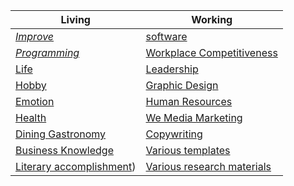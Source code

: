 | Living | Working |
| --- | --- |
| <a href="https://www.aliyundrive.com/s/9HSuotnTdj2"><i>Improve</i></a> | [software](https://www.aliyundrive.com/s/tKrX96igcYR) |
| <a href="https://www.aliyundrive.com/s/S4ehaVb2GhL"><i>Programming</i></a> | <a href="Workplace Competitiveness](https://www.aliyundrive.com/s/ztrSkNX2rcY">Workplace Competitiveness</a> |
| <a href="https://www.aliyundrive.com/s/8GpUYfBebm3">Life</a> | <a href="(https://www.aliyundrive.com/s/Y28EmpFgUj4">Leadership</a> |
| <a href="https://www.aliyundrive.com/s/G575najSduc">Hobby</a> | <a href="https://www.aliyundrive.com/s/f8UgcVDA5Sj">Graphic Design</a> |
| <a href="https://www.aliyundrive.com/s/jq36xkW12vp">Emotion</a> | <a href="https://www.aliyundrive.com/s/SmFWT9EpooX">Human Resources</a> |
| <a href="https://www.aliyundrive.com/s/45CMWsbaDc8">Health</a> | <a href="https://www.aliyundrive.com/s/R1MFohENhxM">We Media Marketing</a> |
| <a href="https://www.aliyundrive.com/s/WaQYnnMVgkY">Dining Gastronomy</a> | <a href="https://www.aliyundrive.com/s/Rng1XpTcNnP">Copywriting</a> |
| <a href="https://www.aliyundrive.com/s/TpDCTAvydFS">Business Knowledge</a> | <a href="https://www.aliyundrive.com/s/1xpmpgTDF8t">Various templates</a> |
| <a href="https://www.aliyundrive.com/s/wzTwQUVrj2b">Literary accomplishment</a>) | <a href="https://www.aliyundrive.com/s/Tr9YqH6ievH">Various research materials</a> |

<!-- Using Markdown -->
<!--
| Living | Working |
| --- | --- |
| [*improve*](https://www.aliyundrive.com/s/9HSuotnTdj2) | [software](https://www.aliyundrive.com/s/tKrX96igcYR) |
| [*programming*](https://www.aliyundrive.com/s/S4ehaVb2GhL) | [Workplace Competitiveness](https://www.aliyundrive.com/s/ztrSkNX2rcY) |
| [life](https://www.aliyundrive.com/s/8GpUYfBebm3) | [Leadership](https://www.aliyundrive.com/s/Y28EmpFgUj4) |
| [hobby](https://www.aliyundrive.com/s/G575najSduc) | [Graphic Design](https://www.aliyundrive.com/s/f8UgcVDA5Sj) |
| [emotion](https://www.aliyundrive.com/s/jq36xkW12vp) | [Human Resources](https://www.aliyundrive.com/s/SmFWT9EpooX) |
| [health](https://www.aliyundrive.com/s/45CMWsbaDc8) | [We Media Marketing](https://www.aliyundrive.com/s/R1MFohENhxM) |
| [Dining Gastronomy](https://www.aliyundrive.com/s/WaQYnnMVgkY) | [Copywriting](https://www.aliyundrive.com/s/Rng1XpTcNnP) |
| [Business Knowledge](https://www.aliyundrive.com/s/TpDCTAvydFS) | [Various templates](https://www.aliyundrive.com/s/1xpmpgTDF8t) |
| [Literary accomplishment](https://www.aliyundrive.com/s/wzTwQUVrj2b) | [Various research materials](https://www.aliyundrive.com/s/Tr9YqH6ievH) |
-->

<!--
<details><summary></summary>
<ul>
<li>less is more</li>
<li>help others help you</li>
</ul>
</details>
-->

<!--
# 耀拟计划
* Q: 是什么？
* A: yaoniplan 是一项为迷茫者提供参考的非营利性计划。
* Q: 为什么？
* A: 因为大部分人都是在造轮子，所以 yaoniplan 下定决心要加速这个过程。
* Q: 怎么办？
* A: 点击 [这里](https://github.com/yaoniplan/note/issues) 浏览或提交 Issue。  

## 目录
* 000 - 自我提升
    * [000 - 行动管理](https://www.aliyundrive.com/s/keRVra9mtad)
    * [010 - 时间管理](https://www.aliyundrive.com/s/1nNrmzRwHJQ)
    * [020 - 学习效率](https://www.aliyundrive.com/s/6vgBZbNuE7B)
    * [030 - 文笔口才](https://www.aliyundrive.com/s/mVzUeFPvynk)
    * [040 - 思维认知](https://www.aliyundrive.com/s/i6Ljb7UBpfj)
    * [050 - 为人处事](https://www.aliyundrive.com/s/kqnPnRzRe87)
* 100 - 幼儿到高中学习资料
    * [100 - 幼儿教育](https://www.aliyundrive.com/s/oAsnmMRy5Wr)
    * [110 - 小学初中教育](https://www.aliyundrive.com/s/ouqWtmdtRyK)
    * [120 - 高中教育](https://www.aliyundrive.com/s/a9UyTthzaRS)
* 200 - 计算机编程
    * [200 - 计算机基础](https://www.aliyundrive.com/s/k7BcpiMbpgQ)
    * [210 - Python](https://www.aliyundrive.com/s/XmEsDZd9HoT)
    * [220 - Web前端](https://www.aliyundrive.com/s/WwaxvMHe4Bh)
    * [230 - Android](https://www.aliyundrive.com/s/h8L4uCjQCgM)
* 300 - 软件教程
    * [300 - PPT](https://www.aliyundrive.com/s/gS47adUV8do)
    * [310 - World](https://www.aliyundrive.com/s/tDquMiTfYah)
    * [320 - Excel](https://www.aliyundrive.com/s/AHKhn3jKyj9)
    * [330 - PS](https://www.aliyundrive.com/s/QJ24Zzd593T)
    * [340 - PR](https://www.aliyundrive.com/s/69Uz6AP8bib)
    * [350 - 摄影](https://www.aliyundrive.com/s/ZsDyJejTf6q)
    * [360 - 思维导图](https://www.aliyundrive.com/s/nGYJMkFcvb4)
    * [370 - Anki](https://www.aliyundrive.com/s/VzoUTZn2Ref)
* 400 - 生活
    * [400 - 生活管理](https://www.aliyundrive.com/s/8GpUYfBebm3)
    * [410 - 形象提升](https://www.aliyundrive.com/s/7bLqTKrRGEW)
    * [420 - 健康养生](https://www.aliyundrive.com/s/45CMWsbaDc8)
    * [430 - 餐饮美食](https://www.aliyundrive.com/s/WaQYnnMVgkY)
    * [440 - 商业知识](https://www.aliyundrive.com/s/TpDCTAvydFS)
    * [450 - 情感两性](https://www.aliyundrive.com/s/jq36xkW12vp)
    * [460 - 兴趣爱好](https://www.aliyundrive.com/s/G575najSduc)
* 500 - 文学修养
    * [500 - 人物传记](https://www.aliyundrive.com/s/fH3e5fLTT9N)
    * [510 - 演讲演说](https://www.aliyundrive.com/s/b7YY5fHFQcT)
    * [520 - 传统国学](https://www.aliyundrive.com/s/u7RLQphh4kK)
* 600 - 职场相关
    * [600 - 职场竞争力](https://www.aliyundrive.com/s/ztrSkNX2rcY)
    * [610 - 领导能力](https://www.aliyundrive.com/s/Y28EmpFgUj4)
    * [620 - 项目管理](https://www.aliyundrive.com/s/Nc9pEyK4Yxz)
    * [630 - 平面设计](https://www.aliyundrive.com/s/f8UgcVDA5Sj)
    * [640 - 人力资源](https://www.aliyundrive.com/s/SmFWT9EpooX)
    * [650 - 自媒体营销](https://www.aliyundrive.com/s/R1MFohENhxM)
    * [660 - 文案写作](https://www.aliyundrive.com/s/Rng1XpTcNnP)
    * [670 - 各种模板](https://www.aliyundrive.com/s/1xpmpgTDF8t)
* 700 - 各类考证资料
    * [700 - 公务员考试](https://www.aliyundrive.com/s/akGhEbsPr3q)
    * [710 - 驾考资料](https://www.aliyundrive.com/s/Cwmk6zsE3xT)

## 收录
* 阿里云盘图书资源合集https://www.yeeach.com/post/1871
* 云盘资源网https://www.yunpanziyuan.com
* TG资源网https://pp2x.com
* TG搬运工https://www.tgporter.net
* 天翼小站天翼网盘资源https://yun.hei521.cn
* 阿里云盘资源导航阿里云盘资源导航https://aliyun.panpanr.com
* OneGO导航OneDrive资源导航https://ionego.net
* 盘盘资源阿里云盘资源https://www.panpanr.com
* hao.xjj.show阿里云盘资源http://hao.xjj.show
* 懒人找资源阿里云盘资源http://lazymovie.me
* 阿里云盘资源大杂烩1海量阿里云盘资源，以Excel形式分享https://docs.qq.com/sheet/DVHpJVmRhT3ViV09Q
* 阿里云盘资源大杂烩2海量阿里云盘资源，以Excel形式分享https://www.kdocs.cn/l/st9zs7OC086m
* 资源汇社区的资源库http://ziyuanhuishequ.ys168.com
* 中美百万网站66万册电子书访问码：t924， Google Drive资源https://115.com/s/sw313v13zx1#t924
* Freembook 15.72万册书籍访问码：i8e9https://115.com/s/sw3tgk73fwm#i8e9
* kindle人全集访问码：y7d4，解压密码：123456https://115.com/s/sw31pj23fwm#y7d4
* 资源海洋（2.1T）阿里云盘资源，涵盖 设计、编程、工程、教育、情商、社科类等各行各业的课程https://www.aliyundrive.com/s/t3CFX1a7cjj
* 770T阿里云盘资源阿里云盘资源，将文件后缀的JPG, 更改为rar或txthttps://www.aliyundrive.com/s/Fc4ENYQKEHj
* 331T阿里云盘资源阿里云盘资源，将文件后缀的JPG, 更改为rar或txthttps://www.aliyundrive.com/s/sjrFLpPV4zJ
* 【得到】2016-2021.9（6年精整）会员课程阿里云盘资源https://www.aliyundrive.com/s/HH5TavykihQ
* 樊登读书会 2013-2020天翼云盘资源，访问码：tss2https://cloud.189.cn/t/JfQzQbANNBFr
* 百科全书合集阿里云盘资源https://alywp.net/78nT5T
* 字典合集阿里云盘资源https://www.aliyundrive.com/s/feurZwtFzQ1
* 中山图书馆阿里云盘资源https://alywp.net/IfWVw
* 十万十万册图书大合集阿里云盘资源https://www.aliyundrive.com/s/MewDKUKWW9x
* 经典高品质：5000套优质书籍！（总116.8GB)阿里云盘资源https://www.aliyundrive.com/s/4hqryMPi4q7
* 一万本PDF格式图书大合集https://www.aliyundrive.com/s/EGuuBYEcZug
* 机械工业出版社6000册免费正版图书阿里云盘资源https://www.aliyundrive.com/s/xCdPvUn4byQ
* 清华大学出版社2237册免费正版图书阿里云盘资源https://www.aliyundrive.com/s/BmySGTGCqbB
* 34类电子书Epubhttps://www.aliyundrive.com/s/gzw7qp4stw4
* 樊登读书会-2562份【141GB】阿里云盘资源https://www.aliyundrive.com/s/hVhifmos8YG
* 樊登电子书各种格式阿里云盘资源https://www.aliyundrive.com/s/jPavQRS5qaB
* 喜马拉雅100部付费有声读物阿里云盘资源https://www.aliyundrive.com/s/s1Cxi4NGnnL
* 经典电子书【珍藏】访问密码：338766，诚通网盘资源https://089u.com/d/3843664-44324790-73fb97
* 图灵程序设计丛书302本合集（PDF）阿里云盘资源https://www.aliyundrive.com/s/YVKx3rs6HCH
* 个人成长类资料合集阿里云盘资源https://www.aliyundrive.com/s/oXf51kSoBcW
* 两性关系资料合集阿里云盘资源https://www.aliyundrive.com/s/mX966r3kXWx
* 运动健身教程合集阿里云盘资源https://www.aliyundrive.com/s/DCkcjGqGTkc
* keep运动健身【合集】阿里云盘资源https://alywp.net/7sz5QFB7
* 个人Calibre书库阿里云盘资源https://www.yeeach.com/post/1883
* 2013~2020年万本小说合集https://www.aliyundrive.com/s/698axUAdTB4
* 8000本电子书https://www.aliyundrive.com/s/QS1JLB77GkT
* 精细分类电子书https://www.aliyundrive.com/s/u1m8EqoDJ6T
* 汗青堂丛书(共34册)https://www.aliyundrive.com/s/T48ciZNH9iV
* 860本摄影书籍阿里云盘资源https://www.aliyundrive.com/s/fM8Mc8kXcPs
* 迅雷小站迅雷官方出品资源小站https://zhan.xunlei.com

## 更新日志
* 2022-09-04
* 增加资源 `计算机编程-Python-Python基础-Python编程：从入门到实践（第2版）.pdf` # 只介绍 Python 3; 目录详尽; 以及其他的一些修订, 详见 `前言`
* 撤销减少 `计算机编程-Python-2021python` # Git 常用命令里确实是没有 `git push` ，`git push` 是与远程仓库代码托管平台（github, gitlab, etc.）一起使用的(后面几项视频有补充)
* 减少资源 `计算机编程-Python-2021python` # Git 常用命令里连 `git push` 都没有，且有 629 项视频，对参考不友好
* 原则： 
* 只添加与资源高度相关的文字
* 例如：
* 2022-08-31
* 减少资源 `计算机编程-Python-Python爬虫 小白轻松从0到1课程` # 课程是2017年的，有些已经过时了

## 免责声明
* **欢迎使用耀拟计划服务！**

* **提示：在使用耀拟计划服务（以下简称“本计划”）之前，请您务必仔细阅读并透彻理解本声明。您可以选择不使用本计划，但如果您使用本计划，您的使用行为将被视为对本声明全部内容的认可。**

* **一、第三方相关**
* 1.1.本计划对任何第三方问题概不负责，包括但不限于由任何第三方导致的任何损失或损害。

* 1.2.任何使用本计划的个人用户（以下简称“您”）链接到的所有第三方均是他人制作或提供，您可能从该第三方上获得资讯及享用服务，本计划对其合法性概不负责，亦不承担任何法律责任。

* **二、本计划内容相关**
* 2.1.本计划所有内容，仅用于测试和学习研究，禁止用于商业用途，不能保证其合法性、准确性、完整性和有效性，请根据情况自行判断，本计划不承担任何法律责任。

* 2.2.请勿将本计划的任何内容用于商业或非法目的，否则后果自负。如果任何单位或个人认为本计划的相关内容可能涉嫌侵犯其合法权益，则应及时通知并提供身份证明、所有权证明，我将在收到认证文件后删除相关内容。



# Yaoniplan
* Q: What is it?
* A: yaoniplan is a non-profit program for the lost.
* Q: Why?
* A: Since most people are building wheels, yaoniplan is determined to speed up the process.
* Q: What should I do?
* A: Click [here](https://github.com/yaoniplan/note/issues) to browse or submit an issue.

## Table of contents
* 000 - Self-improvement
    * [000 - Action Management](https://www.aliyundrive.com/s/keRVra9mtad)
    * [010 - Time Management](https://www.aliyundrive.com/s/1nNrmzRwHJQ)
    * [020 - Learning Efficiency](https://www.aliyundrive.com/s/6vgBZbNuE7B)
    * [030 - Writing and Eloquence](https://www.aliyundrive.com/s/mVzUeFPvynk)
    * [040 - Mind Cognition](https://www.aliyundrive.com/s/i6Ljb7UBpfj)
    * [050 - Acting with people](https://www.aliyundrive.com/s/kqnPnRzRe87)
* 100 - Early Childhood to High School Learning Materials
    * [100 - Early Childhood Education](https://www.aliyundrive.com/s/oAsnmMRy5Wr)
    * [110 - Elementary and Lower Secondary Education](https://www.aliyundrive.com/s/ouqWtmdtRyK)
    * [120 - High School Education](https://www.aliyundrive.com/s/a9UyTthzaRS)
* 200 - Computer Programming
    * [200 - Computer Fundamentals](https://www.aliyundrive.com/s/k7BcpiMbpgQ)
    * [210 - Python](https://www.aliyundrive.com/s/XmEsDZd9HoT)
    * [220 - Web Front End](https://www.aliyundrive.com/s/WwaxvMHe4Bh)
    * [230 - Android](https://www.aliyundrive.com/s/h8L4uCjQCgM)
* 300 - Software Tutorial
    * [300 - PPT](https://www.aliyundrive.com/s/gS47adUV8do)
    * [310 - World](https://www.aliyundrive.com/s/tDquMiTfYah)
    * [320 - Excel](https://www.aliyundrive.com/s/AHKhn3jKyj9)
    * [330 - PS](https://www.aliyundrive.com/s/QJ24Zzd593T)
    * [340 - PR](https://www.aliyundrive.com/s/69Uz6AP8bib)
    * [350 - Photography](https://www.aliyundrive.com/s/ZsDyJejTf6q)
    * [360 - Mind Map](https://www.aliyundrive.com/s/nGYJMkFcvb4)
    * [370 - Anki](https://www.aliyundrive.com/s/VzoUTZn2Ref)
* 400 - Living
    * [400 - Life Management](https://www.aliyundrive.com/s/8GpUYfBebm3)
    * [410 - Image Enhancement](https://www.aliyundrive.com/s/7bLqTKrRGEW)
    * [420 - Health and Wellness](https://www.aliyundrive.com/s/45CMWsbaDc8)
    * [430 - Dining Gastronomy](https://www.aliyundrive.com/s/WaQYnnMVgkY)
    * [440 - Business Knowledge](https://www.aliyundrive.com/s/TpDCTAvydFS)
    * [450 - Emotional Sexuality](https://www.aliyundrive.com/s/jq36xkW12vp)
    * [460 - Hobbies](https://www.aliyundrive.com/s/G575najSduc)
* 500 - Literary accomplishment
    * [500 - Biography](https://www.aliyundrive.com/s/fH3e5fLTT9N)
    * [510 - Public Speaking](https://www.aliyundrive.com/s/b7YY5fHFQcT)
    * [520 - Traditional Sinology](https://www.aliyundrive.com/s/u7RLQphh4kK)
* 600 - Workplace Related
    * [600 - Workplace Competitiveness](https://www.aliyundrive.com/s/ztrSkNX2rcY)
    * [610 - Leadership](https://www.aliyundrive.com/s/Y28EmpFgUj4)
    * [620 - Project Management](https://www.aliyundrive.com/s/Nc9pEyK4Yxz)
    * [630 - Graphic Design](https://www.aliyundrive.com/s/f8UgcVDA5Sj)
    * [640 - Human Resources](https://www.aliyundrive.com/s/SmFWT9EpooX)
    * [650 - We Media Marketing](https://www.aliyundrive.com/s/R1MFohENhxM)
    * [660 - Copywriting](https://www.aliyundrive.com/s/Rng1XpTcNnP)
    * [670 - Various templates](https://www.aliyundrive.com/s/1xpmpgTDF8t)
* 700 - Various research materials
    * [700 - Civil Service Exam](https://www.aliyundrive.com/s/akGhEbsPr3q)
    * [710 - Driving Test Information](https://www.aliyundrive.com/s/Cwmk6zsE3xT)

## record
* Alibaba Cloud Disk Book Resource Collection https://www.yeeach.com/post/1871
* Cloud disk resource network https://www.yunpanziyuan.com
* TG resource network https://pp2x.com
* TG Porter https://www.tgporter.net
* Tianyi website Tianyi network disk resources https://yun.hei521.cn
* Aliyun Disk Resource Navigation Aliyun Disk Resource Navigation https://aliyun.panpanr.com
* OneGO Navigation OneDrive Resource Navigation https://ionego.net
* Panpan resources Alibaba cloud disk resources https://www.panpanr.com
* hao.xjj.show Alibaba cloud disk resources http://hao.xjj.show
* Lazy people looking for resources Ali cloud disk resources http://lazymovie.me
* A hodgepodge of Alibaba cloud disk resources 1 Massive Alibaba cloud disk resources are shared in Excel format https://docs.qq.com/sheet/DVHpJVmRhT3ViV09Q
* Ali cloud disk resource hodgepodge 2 Massive Ali cloud disk resources, shared in Excel format https://www.kdocs.cn/l/st9zs7OC086m
* Resource library of the resource exchange community http://ziyuanhuishequ.ys168.com
* Access code for 660,000 e-books on China-US Millions website: t924, Google Drive resources https://115.com/s/sw313v13zx1#t924
* Freembook 157,200 books access code: i8e9 https://115.com/s/sw3tgk73fwm#i8e9
* Kindle Complete Works Access Code: y7d4, Decompression Password: 123456https://115.com/s/sw31pj23fwm#y7d4
* Resource Ocean (2.1T) Aliyun Drive resources, covering courses in design, programming, engineering, education, emotional intelligence, social science and other industries https://www.aliyundrive.com/s/t3CFX1a7cjj
* 770T Aliyun Drive Resources Aliyun Drive Resources, change the file suffix JPG to rar or txthttps://www.aliyundrive.com/s/Fc4ENYQKEHj
* 331T Alibaba Cloud Disk Resources Alibaba Cloud Disk resources, change the file suffix of JPG to rar or txthttps://www.aliyundrive.com/s/sjrFLpPV4zJ
* [Get] 2016-2021.9 (6-year finishing) membership course Aliyun drive resources https://www.aliyundrive.com/s/HH5TavykihQ
* Fan Deng Reading Club 2013-2020 Tianyi cloud disk resources, access code: tss2 https://cloud.189.cn/t/JfQzQbANNBFr
* Encyclopedia Collection Alibaba Cloud Disk Resources https://alywp.net/78nT5T
* Dictionary Collection Aliyun Drive Resources https://www.aliyundrive.com/s/feurZwtFzQ1
* Zhongshan Library Alibaba Cloud Disk Resources https://alywp.net/IfWVw
* 100,000,000,000 Books Collection Aliyun Drive Resources https://www.aliyundrive.com/s/MewDKUKWW9x
* Classic high quality: 5000 sets of quality books! (Total 116.8GB) Aliyun drive resources https://www.aliyundrive.com/s/4hqryMPi4q7
* A collection of 10,000 books in PDF format https://www.aliyundrive.com/s/EGuuBYEcZug
* Machinery Industry Press 6000 free genuine books Aliyun drive resources https://www.aliyundrive.com/s/xCdPvUn4byQ
* Tsinghua University Press 2237 volumes of free genuine books Aliyun drive resources https://www.aliyundrive.com/s/BmySGTGCqbB
* 34 categories of e-books Epubhttps://www.aliyundrive.com/s/gzw7qp4stw4
* Fan Deng Reading Club - 2562 copies [141GB] Alibaba cloud disk resources https://www.aliyundrive.com/s/hVhifmos8YG
* Fan Deng e-books in various formats Ali cloud disk resources https://www.aliyundrive.com/s/jPavQRS5qaB
* Himalaya 100 Paid Audiobooks Aliyun Drive Resources https://www.aliyundrive.com/s/s1Cxi4NGnnL
* Classic e-book [collection] access password: 338766, Chengtong network disk resources https://089u.com/d/3843664-44324790-73fb97
* A Collection of 302 Turing Programming Series Books (PDF) Aliyun Drive Resources https://www.aliyundrive.com/s/YVKx3rs6HCH
* Personal Growth Data Collection Aliyun Drive Resources https://www.aliyundrive.com/s/oXf51kSoBcW
* Gender relationship data collection Aliyun drive resources https://www.aliyundrive.com/s/mX966r3kXWx
* Sports and Fitness Tutorial Collection Aliyun Drive Resources https://www.aliyundrive.com/s/DCkcjGqGTkc
* keep sports fitness [collection] Ali cloud disk resources https://alywp.net/7sz5QFB7
* Personal Calibre library Alibaba cloud disk resources https://www.yeeach.com/post/1883
* A collection of 10,000 novels from 2013 to 2020 https://www.aliyundrive.com/s/698axUAdTB4
* 8000 eBooks https://www.aliyundrive.com/s/QS1JLB77GkT
* Fine classification e-book https://www.aliyundrive.com/s/u1m8EqoDJ6T
* History Hall Series (34 volumes in total) https://www.aliyundrive.com/s/T48ciZNH9iV
* 860 photography books Aliyun drive resources https://www.aliyundrive.com/s/fM8Mc8kXcPs
* Xunlei Station Xunlei official resource station https://zhan.xunlei.com

## Changelog
* 2022-09-04
* Added resources `Computer Programming-Python-Python Fundamentals-Python Programming: From Beginning to Practice (2nd Edition).pdf` # Only introduces Python 3; detailed table of contents; and other revisions, see Preface
* Undo reduction `Computer programming-Python-2021python` # There is indeed no git push in the common commands of Git. git push is used with remote warehouse code hosting platforms (github, gitlab, etc.) (additional videos in the following items)
* Reducing resources `Computer programming-Python-2021python` # There is no git push in common Git commands, and there are 629 videos, which are not friendly to reference
* in principle:
* Only add text that is highly relevant to the resource
* E.g:
* 2022-08-31
* Reducing Resources `Computer programming-Python-Python crawler Xiaobai easily from 0 to 1 course` # The course is in 2017, some are outdated

## Disclaimer
* **Welcome to Yaoniplan Service!**

* **Reminder: Please read this statement carefully and thoroughly understand this statement before using the service of Yaoniplan (hereinafter referred to as "the Plan"). You may choose not to use the program, but if you use the program, your use will be deemed an endorsement of the entire content of this statement.**

* **1. Third-party related**
* 1.1. The Program is not responsible for any third party issues, including but not limited to any loss or damage caused by any third party.

* 1.2. All third parties linked to by any individual user (hereinafter referred to as "you") who use this plan are made or provided by others, and you may obtain information and enjoy services from such third parties. responsible and do not assume any legal responsibility.

* **2. Contents related to this plan**
* 2.1. All the content of this plan is only used for testing and study and research, and is prohibited for commercial use, and its legality, accuracy, completeness and validity cannot be guaranteed. Please make your own judgment according to the situation, and this plan does not assume any legal responsibility.

* 2.2. Do not use any content of this program for commercial or illegal purposes, otherwise you will be responsible for the consequences. If any unit or individual believes that the relevant content of this plan may be suspected of infringing their legitimate rights and interests, they should promptly notify and provide proof of identity and ownership, and I will delete the relevant content after receiving the certification document.
-->
